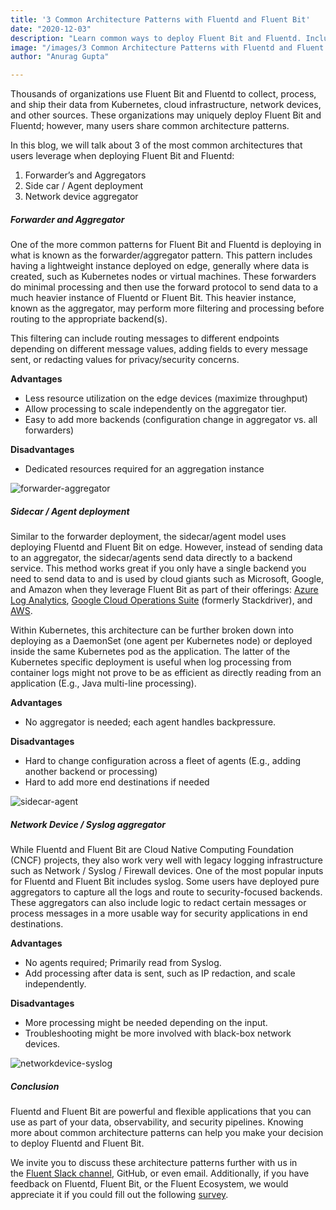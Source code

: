 ```yaml
---
title: '3 Common Architecture Patterns with Fluentd and Fluent Bit'
date: "2020-12-03"
description: "Learn common ways to deploy Fluent Bit and Fluentd. Including forwarder-aggregator, side-car/agent, and network device aggregator pattern"
image: "/images/3 Common Architecture Patterns with Fluentd and Fluent Bit.jpg"
author: "Anurag Gupta"

---
```


Thousands of organizations use Fluent Bit and Fluentd to collect, process, and ship their data from Kubernetes, cloud infrastructure, network devices, and other sources. These organizations may uniquely deploy Fluent Bit and Fluentd; however, many users share common architecture patterns.

In this blog, we will talk about 3 of the most common architectures that users leverage when deploying Fluent Bit and Fluentd:

1. Forwarder’s and Aggregators
2. Side car / Agent deployment
3. Network device aggregator

##### Forwarder and Aggregator

One of the more common patterns for Fluent Bit and Fluentd is deploying in what is known as the forwarder/aggregator pattern. This pattern includes having a lightweight instance deployed on edge, generally where data is created, such as Kubernetes nodes or virtual machines. These forwarders do minimal processing and then use the forward protocol to send data to a much heavier instance of Fluentd or Fluent Bit. This heavier instance, known as the aggregator, may perform more filtering and processing before routing to the appropriate backend(s).

This filtering can include routing messages to different endpoints depending on different message values, adding fields to every message sent, or redacting values for privacy/security concerns.

**Advantages**

* Less resource utilization on the edge devices (maximize throughput)
* Allow processing to scale independently on the aggregator tier.
* Easy to add more backends (configuration change in aggregator vs. all forwarders)

**Disadvantages**

* Dedicated resources required for an aggregation instance

![forwarder-aggregator](/images/blog/blog-forwarder-aggregator.png)

##### Sidecar / Agent deployment

Similar to the forwarder deployment, the sidecar/agent model uses deploying Fluentd and Fluent Bit on edge. However, instead of sending data to an aggregator, the sidecar/agents send data directly to a backend service. This method works great if you only have a single backend you need to send data to and is used by cloud giants such as Microsoft, Google, and Amazon when they leverage Fluent Bit as part of their offerings: [Azure Log Analytics](https://github.com/microsoft/OMS-Agent-for-Linux), [Google Cloud Operations Suite](https://cloud.google.com/logging/docs/agent/configuration) (formerly Stackdriver), and [AWS](https://github.com/aws/aws-for-fluent-bit).

Within Kubernetes, this architecture can be further broken down into deploying as a DaemonSet (one agent per Kubernetes node) or deployed inside the same Kubernetes pod as the application. The latter of the Kubernetes specific deployment is useful when log processing from container logs might not prove to be as efficient as directly reading from an application (E.g., Java multi-line processing).

**Advantages**

* No aggregator is needed; each agent handles backpressure.

**Disadvantages**

* Hard to change configuration across a fleet of agents (E.g., adding another backend or processing)
* Hard to add more end destinations if needed

![sidecar-agent](/images/blog/blog-sidecar-agent.png)

##### Network Device / Syslog aggregator

While Fluentd and Fluent Bit are Cloud Native Computing Foundation (CNCF) projects, they also work very well with legacy logging infrastructure such as Network / Syslog / Firewall devices. One of the most popular inputs for Fluentd and Fluent Bit includes syslog. Some users have deployed pure aggregators to capture all the logs and route to security-focused backends. These aggregators can also include logic to redact certain messages or process messages in a more usable way for security applications in end destinations.

**Advantages**

* No agents required; Primarily read from Syslog.
* Add processing after data is sent, such as IP redaction, and scale independently.

**Disadvantages**

* More processing might be needed depending on the input.
* Troubleshooting might be more involved with black-box network devices.

![networkdevice-syslog](/images/blog/blog-network-device-syslog.png)

##### Conclusion

Fluentd and Fluent Bit are powerful and flexible applications that you can use as part of your data, observability, and security pipelines. Knowing more about common architecture patterns can help you make your decision to deploy Fluentd and Fluent Bit.

We invite you to discuss these architecture patterns further with us in the [Fluent Slack channel](https://slack.fluentd.org), GitHub, or even email. Additionally, if you have feedback on Fluentd, Fluent Bit, or the Fluent Ecosystem, we would appreciate it if you could fill out the following [survey](https://www.cognitoforms.com/Fluentecosystem/FluentEcosystemSurvey).

